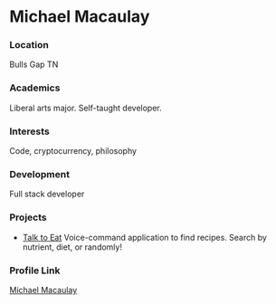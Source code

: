 # Michael Macaulay

### Location

Bulls Gap TN

### Academics

Liberal arts major. Self-taught developer.

### Interests

Code, cryptocurrency, philosophy

### Development

Full stack developer

### Projects

- [Talk to Eat](https://talktoeat.netlify.app/) Voice-command application to find recipes. Search by nutrient, diet, or randomly!

### Profile Link

[Michael Macaulay](https://github.com/MichaelMacaulay)
